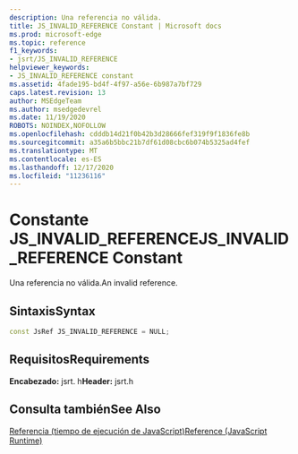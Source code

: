 ```yaml
---
description: Una referencia no válida.
title: JS_INVALID_REFERENCE Constant | Microsoft docs
ms.prod: microsoft-edge
ms.topic: reference
f1_keywords:
- jsrt/JS_INVALID_REFERENCE
helpviewer_keywords:
- JS_INVALID_REFERENCE constant
ms.assetid: 4fade195-bd4f-4f97-a56e-6b987a7bf729
caps.latest.revision: 13
author: MSEdgeTeam
ms.author: msedgedevrel
ms.date: 11/19/2020
ROBOTS: NOINDEX,NOFOLLOW
ms.openlocfilehash: cdddb14d21f0b42b3d28666fef319f9f1836fe8b
ms.sourcegitcommit: a35a6b5bbc21b7df61d08cbc6b074b5325ad4fef
ms.translationtype: MT
ms.contentlocale: es-ES
ms.lasthandoff: 12/17/2020
ms.locfileid: "11236116"
---
```

# <span data-ttu-id="3ef7e-103">Constante JS_INVALID_REFERENCE</span><span class="sxs-lookup"><span data-stu-id="3ef7e-103">JS_INVALID_REFERENCE Constant</span></span>

<span data-ttu-id="3ef7e-104">Una referencia no válida.</span><span class="sxs-lookup"><span data-stu-id="3ef7e-104">An invalid reference.</span></span>  
  
## <span data-ttu-id="3ef7e-105">Sintaxis</span><span class="sxs-lookup"><span data-stu-id="3ef7e-105">Syntax</span></span>  
  
```cpp  
const JsRef JS_INVALID_REFERENCE = NULL;  
```  
  
## <span data-ttu-id="3ef7e-106">Requisitos</span><span class="sxs-lookup"><span data-stu-id="3ef7e-106">Requirements</span></span>  
 <span data-ttu-id="3ef7e-107">**Encabezado:** jsrt. h</span><span class="sxs-lookup"><span data-stu-id="3ef7e-107">**Header:** jsrt.h</span></span>  
  
## <span data-ttu-id="3ef7e-108">Consulta también</span><span class="sxs-lookup"><span data-stu-id="3ef7e-108">See Also</span></span>  
 [<span data-ttu-id="3ef7e-109">Referencia (tiempo de ejecución de JavaScript)</span><span class="sxs-lookup"><span data-stu-id="3ef7e-109">Reference (JavaScript Runtime)</span></span>](../chakra-hosting/reference-javascript-runtime.md)
